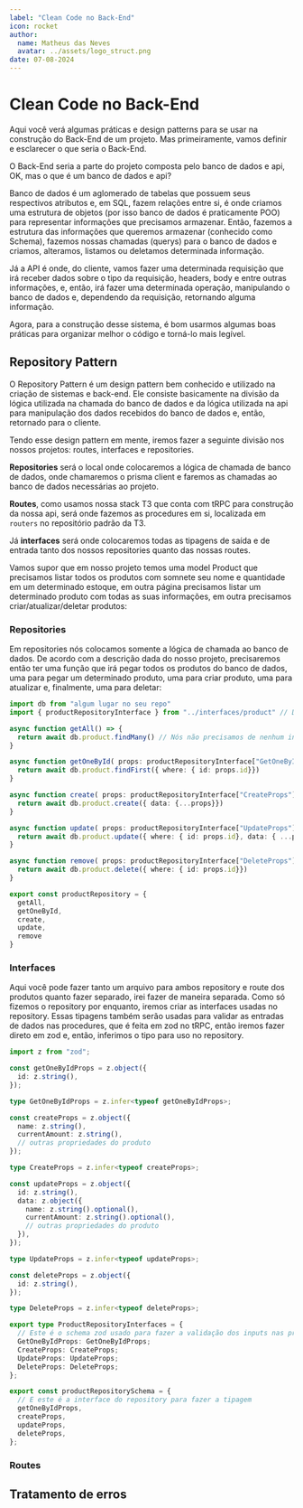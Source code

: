 ```yaml
---
label: "Clean Code no Back-End"
icon: rocket
author:
  name: Matheus das Neves
  avatar: ../assets/logo_struct.png
date: 07-08-2024
---
```


# Clean Code no Back-End

Aqui você verá algumas práticas e design patterns para se usar na construção do Back-End de um projeto. Mas primeiramente, vamos definir e esclarecer o que seria o Back-End.

O Back-End seria a parte do projeto composta pelo banco de dados e api, OK, mas o que é um banco de dados e api?

Banco de dados é um aglomerado de tabelas que possuem seus respectivos atributos e, em SQL, fazem relações entre si, é onde criamos uma estrutura de objetos (por isso banco de dados é praticamente POO) para representar informações que precisamos armazenar. Então, fazemos a estrutura das informações que queremos armazenar (conhecido como Schema), fazemos nossas chamadas (querys) para o banco de dados e criamos, alteramos, listamos ou deletamos determinada informação.

Já a API é onde, do cliente, vamos fazer uma determinada requisição que irá receber dados sobre o tipo da requisição, headers, body e entre outras informações, e, então, irá fazer uma determinada operação, manipulando o banco de dados e, dependendo da requisição, retornando alguma informação.

Agora, para a construção desse sistema, é bom usarmos algumas boas práticas para organizar melhor o código e torná-lo mais legível.

## Repository Pattern

O Repository Pattern é um design pattern bem conhecido e utilizado na criação de sistemas e back-end. Ele consiste basicamente na divisão da lógica utilizada na chamada do banco de dados e da lógica utilizada na api para manipulação dos dados recebidos do banco de dados e, então, retornado para o cliente.

Tendo esse design pattern em mente, iremos fazer a seguinte divisão nos nossos projetos: routes, interfaces e repositories.

**Repositories** será o local onde colocaremos a lógica de chamada de banco de dados, onde chamaremos o prisma client e faremos as chamadas ao banco de dados necessárias ao projeto.

**Routes**, como usamos nossa stack T3 que conta com tRPC para construção da nossa api, será onde fazemos as procedures em si, localizada em `routers` no repositório padrão da T3.

Já **interfaces** será onde colocaremos todas as tipagens de saída e de entrada tanto dos nossos repositories quanto das nossas routes.

Vamos supor que em nosso projeto temos uma model Product que precisamos listar todos os produtos com somnete seu nome e quantidade em um determinado estoque, em outra página precisamos listar um determinado produto com todas as suas informações, em outra precisamos criar/atualizar/deletar produtos:

### Repositories

Em repositories nós colocamos somente a lógica de chamada ao banco de dados. De acordo com a descrição dada do nosso projeto, precisaremos então ter uma função que irá pegar todos os produtos do banco de dados, uma para pegar um determinado produto, uma para criar produto, uma para atualizar e, finalmente, uma para deletar:

```ts src/server/repositories
import db from "algum lugar no seu repo"
import { productRepositoryInterface } from "../interfaces/product" // Desenvolvemos essa interface em interfaces/product para tipar os props das funções do repository

async function getAll() => {
  return await db.product.findMany() // Nós não precisamos de nenhum input de dados neste caso
}

async function getOneById( props: productRepositoryInterface["GetOneByIdProps"]) => {
  return await db.product.findFirst({ where: { id: props.id}})
}

async function create( props: productRepositoryInterface["CreateProps"]) => {
  return await db.product.create({ data: {...props}})
}

async function update( props: productRepositoryInterface["UpdateProps"]) => {
  return await db.product.update({ where: { id: props.id}, data: { ...props.data}})
}

async function remove( props: productRepositoryInterface["DeleteProps"]) => {
  return await db.product.delete({ where: { id: props.id}})
}

export const productRepository = {
  getAll,
  getOneById,
  create,
  update,
  remove
}
```

### Interfaces

Aqui você pode fazer tanto um arquivo para ambos repository e route dos produtos quanto fazer separado, irei fazer de maneira separada. Como só fizemos o repository por enquanto, iremos criar as interfaces usadas no repository. Essas tipagens também serão usadas para validar as entradas de dados nas procedures, que é feita em zod no tRPC, então iremos fazer direto em zod e, então, inferimos o tipo para uso no repository.

```ts src/server/interfaces/product.repository,interfaces.ts
import z from "zod";

const getOneByIdProps = z.object({
  id: z.string(),
});

type GetOneByIdProps = z.infer<typeof getOneByIdProps>;

const createProps = z.object({
  name: z.string(),
  currentAmount: z.string(),
  // outras propriedades do produto
});

type CreateProps = z.infer<typeof createProps>;

const updateProps = z.object({
  id: z.string(),
  data: z.object({
    name: z.string().optional(),
    currentAmount: z.string().optional(),
    // outras propriedades do produto
  }),
});

type UpdateProps = z.infer<typeof updateProps>;

const deleteProps = z.object({
  id: z.string(),
});

type DeleteProps = z.infer<typeof deleteProps>;

export type ProductRepositoryInterfaces = {
  // Este é o schema zod usado para fazer a validação dos inputs nas procedures
  GetOneByIdProps: GetOneByIdProps;
  CreateProps: CreateProps;
  UpdateProps: UpdateProps;
  DeleteProps: DeleteProps;
};

export const productRepositorySchema = {
  // E este é a interface do repository para fazer a tipagem
  getOneByIdProps,
  createProps,
  updateProps,
  deleteProps,
};
```

### Routes

## Tratamento de erros
